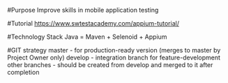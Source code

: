 #Purpose
Improve skills in mobile application testing

#Tutorial
https://www.swtestacademy.com/appium-tutorial/

#Technology Stack
Java = Maven + Selenoid + Appium

#GIT strategy
master - for production-ready version (merges to master by Project Owner only)
develop - integration branch for feature-development
other branches - should be created from develop and merged to it after completion
